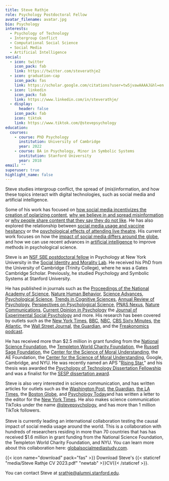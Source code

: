 ```yaml
---
title: Steve Rathje
role: Psychology Postdoctoral Fellow
avatar_filename: avatar.jpg
bio: Psychology
interests:
  - Psychology of Technology
  - Intergroup Conflict
  - Computational Social Science
  - Social Media
  - Artificial Intelligence
social:
  - icon: twitter
    icon_pack: fab
    link: https://twitter.com/steverathje2
  - icon: graduation-cap
    icon_pack: fas
    link: https://scholar.google.com/citations?user=tw5jvawAAAAJ&hl=en
  - icon: linkedin
    icon_pack: fab
    link: https://www.linkedin.com/in/steverathje/
  - display:
      header: false
    icon_pack: fab
    icon: tiktok
    link: https://www.tiktok.com/@stevepsychology
education:
  courses:
    - course: PhD Psychology
      institution: University of Cambridge
      year: 2022
    - course: BA in Psychology, Minor in Symbolic Systems
      institution: Stanford University
      year: 2018
email: ""
superuser: true
highlight_name: false
---
```

Steve studies intergroup conflict, the spread of (mis)information, and how these topics interact with digital technologies, such as social media and artificial intelligence.

Some of his work has focused on [how social media incentivizes the creation of polarizing content](https://www.pnas.org/doi/10.1073/pnas.2024292118), [why we believe in and spread misinformation](https://www.nature.com/articles/s41562-023-01540-w) or [why people share content that they say they do not like](https://journals.sagepub.com/doi/10.1177/17456916231190392). He has also explored the relationship between [social media usage and vaccine hesitancy](https://academic.oup.com/pnasnexus/article/1/4/pgac207/6726650) or the [psychological effects of attending live theatre](https://www.sciencedirect.com/science/article/abs/pii/S002210312100038X). His current work focuses on how the [impact of social media differs around the globe](https://globalsocialmediastudy.com/), and how we can use recent advances in [artificial intelligence](https://www.pnas.org/doi/10.1073/pnas.2308950121) to improve methods in psychological science. 

Steve is an [NSF SBE postdoctoral fellow](https://www.nsf.gov/awardsearch/showAward?AWD_ID=2404649&HistoricalAwards=false) in Psychology at New York University in the [Social Identity and Morality Lab](https://www.jayvanbavel.com/people). He received his PhD from the University of Cambridge (Trinity College), where he was a Gates Cambridge Scholar. Previously, he studied Psychology and Symbolic Systems at Stanford University.

He has published in journals such as the [Proceedings of the National Academy of Science](https://www.pnas.org/doi/10.1073/pnas.2024292118), [Nature Human Behavior](https://www.nature.com/articles/s41562-023-01540-w), [Science Advances](https://www.science.org/doi/10.1126/sciadv.abo6254), [Psychological Science](https://sage.figshare.com/articles/journal_contribution/Pennycook_Supplemental_Material_rev_Supplemental_material_for_Fighting_COVID-19_Misinformation_on_Social_Media_Experimental_Evidence_for_a_Scalable_Accuracy-Nudge_Intervention/12594110/2), [Trends in Cognitive Sciences](https://www.sciencedirect.com/science/article/abs/pii/S1364661321001960), [Annual Review of Psychology](https://www.annualreviews.org/doi/10.1146/annurev-psych-022123-110258), [Perspectives on Psychological Science](https://psyarxiv.com/gmun4/), [PNAS Nexus](https://academic.oup.com/pnasnexus/article/1/4/pgac207/6726650), [Nature Communications](https://www.nature.com/articles/s41467-021-27668-9), [Current Opinion in Psychology](https://www.sciencedirect.com/science/article/abs/pii/S2352250X23002324) the [Journal of Experimental Social Psychology](https://psycnet.apa.org/record/2021-55489-001) and more. His research has been covered by outlets such as the [New York Times](https://www.nytimes.com/2022/10/06/opinion/elon-musk-twitter.html), [BBC](https://www.bbc.com/news/technology-57558028), [NBC](https://www.nbcnews.com/tech/tech-news/go-viral-social-media-attack-political-opponent-study-says-rcna1277), [CBS Sixty Minutes](https://www.youtube.com/watch?v=WLfr7sU5W2E), [the Atlantic](https://www.theatlantic.com/magazine/archive/2022/05/social-media-democracy-trust-babel/629369/), the [Wall Street Journal](https://www.wsj.com/articles/reason-why-you-should-attend-live-theater-11636403394), [the Guardian](https://www.theguardian.com/education/2021/jun/30/critical-race-theory-rightwing-social-media-viral-video), and the [Freakonomics podcast](https://www.freakonomics.com/podcast/why-is-u-s-media-so-negative/).

He has received more than $2.5 million in grant funding from the [National Science Foundation](https://www.nsf.gov/awardsearch/showAward?AWD_ID=2334148&HistoricalAwards=false), the [Templeton World Charity Foundation](https://www.templetonworldcharity.org/projects-database/31570), the [Russell Sage Foundation](https://www.russellsage.org/awarded-project/understanding-how-online-social-networks-contribute-polarization), the [Center for the Science of Moral Understanding](https://www.moralunderstanding.com/scholars), the AE Foundation, the [Center for the Science of Moral Understanding](https://www.moralunderstanding.com/scholars), Google, Cambridge, and NYU. He was recently named an APS "[Rising Star](https://www.psychologicalscience.org/members/awards-and-honors/aps-rising-stars/news-rising-stars)," and his thesis was awarded the [Psychology of Technology Dissertation Fellowship](https://www.psychoftech.org/past-dissertation-award-recipients) and was a finalist for the [SESP dissertation award](https://www.sesp.org/content.asp?admin=Y&contentid=148).

Steve is also very interested in science communication, and has written articles for outlets such as the [Washington Post](https://www.washingtonpost.com/politics/2021/07/13/why-facebook-really-really-doesnt-want-discourage-extremism/), [the Guardian](https://www.theguardian.com/science/head-quarters/2017/jul/20/the-power-of-framing-its-not-what-you-say-its-how-you-say-it), [the LA Times](https://www.latimes.com/opinion/story/2021-05-02/theater-empathy-live-performance-psychology), the [Boston Globe](https://www.bostonglobe.com/2023/12/07/opinion/rathje-van-bavel-paradox-of-internet-virality/), and [Psychology Today](https://www.psychologytoday.com/us/blog/words-matter/201810/why-people-ignore-facts)and has written a letter to the editor for the [New York Times](https://www.nytimes.com/2024/08/14/opinion/new-york-times-endorsements.html). He also makes science communication TikToks under the name [@stevepsychology](https://www.tiktok.com/@stevepsychology?lang=en), and has more than 1 million TikTok followers. \
\
S﻿teve is currently leading an international collaboration testing the causal impact of social media usage around the world. This is a collaboration with hundreds of researchers residing in more than 70 countries that has has received $1.6 million in grant funding from the National Science Foundation, the Templeton World Charity Foundation, and NYU. You can learn more about this collaboration here: [globalsocialmediastudy.com](https://globalsocialmediastudy.com/). 

{{< icon name="download" pack="fas" >}} Download Steve's {{< staticref "media/Steve Rathje CV 2023.pdf" "newtab" >}}CV{{< /staticref >}}.

You can contact Steve at srathje@alumni.stanford.edu.